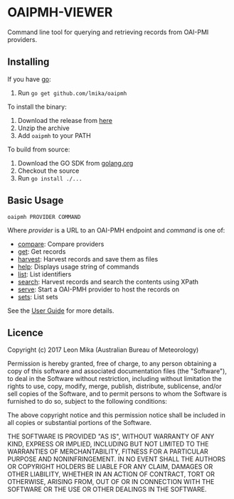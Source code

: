 OAIPMH-VIEWER
=============

Command line tool for querying and retrieving records from OAI-PMI providers.

Installing
----------

If you have [go](http://golang.org/):

1. Run `go get github.com/lmika/oaipmh`

To install the binary:

1. Download the release from [here](https://github.com/lmika/oaipmh/releases/latest)
2. Unzip the archive
3. Add `oaipmh` to your PATH

To build from source:

1. Download the GO SDK from [golang.org](http://golang.org/)
2. Checkout the source
3. Run `go install ./...`

Basic Usage
-----------

    oaipmh PROVIDER COMMAND

Where *provider* is a URL to an OAI-PMH endpoint and *command* is one of:

- [compare](docs/UserGuide.md#compare): Compare providers
- [get](docs/UserGuide.md#get): Get records
- [harvest](docs/UserGuide.md#harvest): Harvest records and save them as files
- [help](docs/UserGuide.md#help): Displays usage string of commands
- [list](docs/UserGuide.md#list): List identifiers
- [search](docs/UserGuide.md#search): Harvest records and search the contents using XPath
- [serve](docs/UserGuide.md#serve): Start a OAI-PMH provider to host the records on
- [sets](docs/UserGuide.md#sets): List sets

See the [User Guide](docs/UserGuide.md) for more details.

Licence
-------

Copyright (c) 2017 Leon Mika (Australian Bureau of Meteorology)

Permission is hereby granted, free of charge, to any person obtaining a copy of this software and
associated documentation files (the "Software"), to deal in the Software without restriction, including
without limitation the rights to use, copy, modify, merge, publish, distribute, sublicense, and/or sell
copies of the Software, and to permit persons to whom the Software is furnished to do so, subject to the
following conditions:

The above copyright notice and this permission notice shall be included in all copies or substantial
portions of the Software.

THE SOFTWARE IS PROVIDED "AS IS", WITHOUT WARRANTY OF ANY KIND, EXPRESS OR IMPLIED, INCLUDING BUT NOT
LIMITED TO THE WARRANTIES OF MERCHANTABILITY, FITNESS FOR A PARTICULAR PURPOSE AND NONINFRINGEMENT. 
IN NO EVENT SHALL THE AUTHORS OR COPYRIGHT HOLDERS BE LIABLE FOR ANY CLAIM, DAMAGES OR OTHER LIABILITY,
WHETHER IN AN ACTION OF CONTRACT, TORT OR OTHERWISE, ARISING FROM, OUT OF OR IN CONNECTION WITH THE
SOFTWARE OR THE USE OR OTHER DEALINGS IN THE SOFTWARE.
